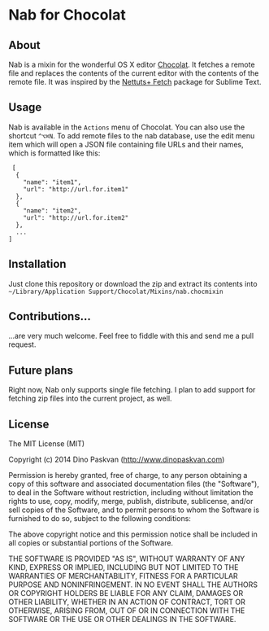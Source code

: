# Nab for Chocolat

## About
Nab is a mixin for the wonderful OS X editor [Chocolat](https://chocolatapp.com/). It fetches a remote file and replaces the contents of the current editor with the contents of the remote file. It was inspired by the [Nettuts+ Fetch](https://github.com/weslly/Nettuts-Fetch) package for Sublime Text.

## Usage
Nab is available in the `Actions` menu of Chocolat. You can also use the shortcut `^⌥⌘N`. To add remote files to the nab database, use the edit menu item which will open a JSON file containing file URLs and their names, which is formatted like this:

     [
      {
        "name": "item1",
        "url": "http://url.for.item1"
      },
      {
        "name": "item2",
        "url": "http://url.for.item2"
      },
      ...
    ]

## Installation
Just clone this repository or download the zip and extract its contents into `~/Library/Application Support/Chocolat/Mixins/nab.chocmixin`

## Contributions...
...are very much welcome. Feel free to fiddle with this and send me a pull request.

## Future plans
Right now, Nab only supports single file fetching. I plan to add support for fetching zip files into the current project, as well.

## License

The MIT License (MIT)

Copyright (c) 2014 Dino Paskvan (http://www.dinopaskvan.com)

Permission is hereby granted, free of charge, to any person obtaining a copy of this software and associated documentation files (the "Software"), to deal in the Software without restriction, including without limitation the rights to use, copy, modify, merge, publish, distribute, sublicense, and/or sell copies of the Software, and to permit persons to whom the Software is furnished to do so, subject to the following conditions:

The above copyright notice and this permission notice shall be included in all copies or substantial portions of the Software.

THE SOFTWARE IS PROVIDED "AS IS", WITHOUT WARRANTY OF ANY KIND, EXPRESS OR IMPLIED, INCLUDING BUT NOT LIMITED TO THE WARRANTIES OF MERCHANTABILITY, FITNESS FOR A PARTICULAR PURPOSE AND NONINFRINGEMENT. IN NO EVENT SHALL THE AUTHORS OR COPYRIGHT HOLDERS BE LIABLE FOR ANY CLAIM, DAMAGES OR OTHER LIABILITY, WHETHER IN AN ACTION OF CONTRACT, TORT OR OTHERWISE, ARISING FROM, OUT OF OR IN CONNECTION WITH THE SOFTWARE OR THE USE OR OTHER DEALINGS IN THE SOFTWARE.